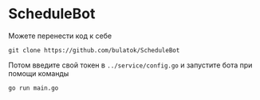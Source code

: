 # ScheduleBot
Можете перенести код к себе
```git
git clone https://github.com/bulatok/ScheduleBot
```
Потом введите свой токен в `../service/config.go` и запустите бота при помощи команды
```golang 
go run main.go
```
